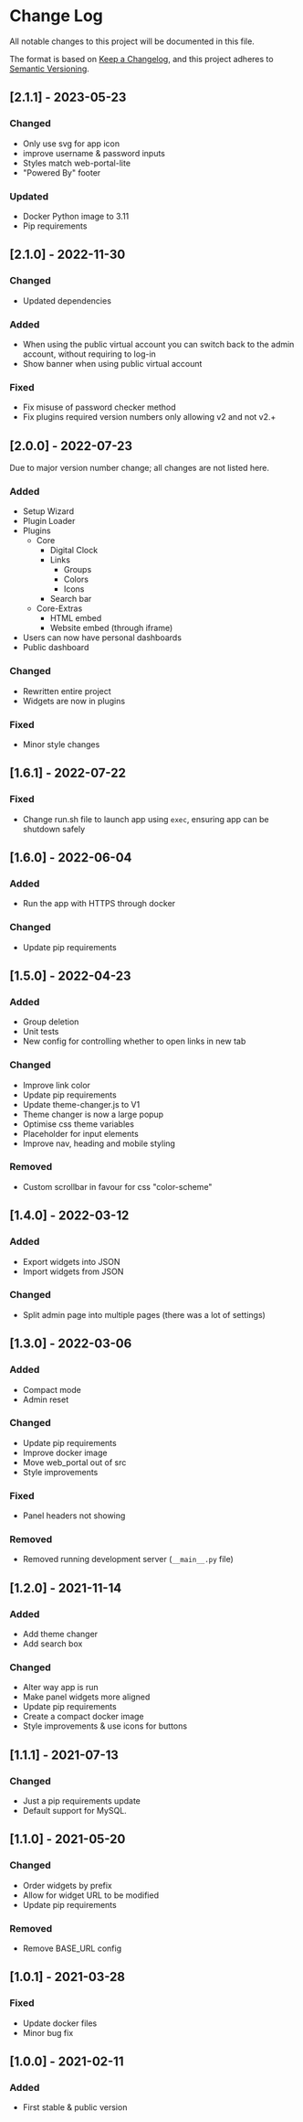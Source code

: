 # Change Log
All notable changes to this project will be documented in this file.

The format is based on [Keep a Changelog](https://keepachangelog.com/en/1.0.0/),
and this project adheres to [Semantic Versioning](https://semver.org/spec/v2.0.0.html).

## [2.1.1] - 2023-05-23
### Changed
- Only use svg for app icon
- improve username & password inputs
- Styles match web-portal-lite
- "Powered By" footer
### Updated
- Docker Python image to 3.11
- Pip requirements

## [2.1.0] - 2022-11-30
### Changed
- Updated dependencies
### Added
- When using the public virtual account you can switch back to the admin account, without requiring to log-in
- Show banner when using public virtual account
### Fixed
- Fix misuse of password checker method
- Fix plugins required version numbers only allowing v2 and not v2.+

## [2.0.0] - 2022-07-23
Due to major version number change; all changes are not listed here.
### Added
- Setup Wizard
- Plugin Loader
- Plugins
  - Core
    - Digital Clock
    - Links
      - Groups
      - Colors
      - Icons
    - Search bar
  - Core-Extras
    - HTML embed
    - Website embed (through iframe)
- Users can now have personal dashboards
- Public dashboard
### Changed
- Rewritten entire project
- Widgets are now in plugins
### Fixed
- Minor style changes

## [1.6.1] - 2022-07-22
### Fixed
- Change run.sh file to launch app using `exec`, ensuring app can be shutdown safely

## [1.6.0] - 2022-06-04
### Added
- Run the app with HTTPS through docker
### Changed
- Update pip requirements

## [1.5.0] - 2022-04-23
### Added
- Group deletion
- Unit tests
- New config for controlling whether to open links in new tab
### Changed
- Improve link color
- Update pip requirements
- Update theme-changer.js to V1
- Theme changer is now a large popup
- Optimise css theme variables
- Placeholder for input elements
- Improve nav, heading and mobile styling
### Removed
- Custom scrollbar in favour for css "color-scheme"

## [1.4.0] - 2022-03-12
### Added
- Export widgets into JSON
- Import widgets from JSON
### Changed
- Split admin page into multiple pages (there was a lot of settings)

## [1.3.0] - 2022-03-06
### Added
- Compact mode
- Admin reset
### Changed
- Update pip requirements
- Improve docker image
- Move web_portal out of src
- Style improvements
### Fixed
- Panel headers not showing
### Removed
- Removed running development server (`__main__.py` file)

## [1.2.0] - 2021-11-14
### Added
- Add theme changer
- Add search box
### Changed
- Alter way app is run
- Make panel widgets more aligned
- Update pip requirements
- Create a compact docker image
- Style improvements & use icons for buttons

## [1.1.1] - 2021-07-13
### Changed
- Just a pip requirements update
- Default support for MySQL.

## [1.1.0] - 2021-05-20
### Changed
- Order widgets by prefix
- Allow for widget URL to be modified
- Update pip requirements
### Removed
- Remove BASE_URL config

## [1.0.1] - 2021-03-28
### Fixed
- Update docker files
- Minor bug fix

## [1.0.0] - 2021-02-11
### Added
- First stable & public version
